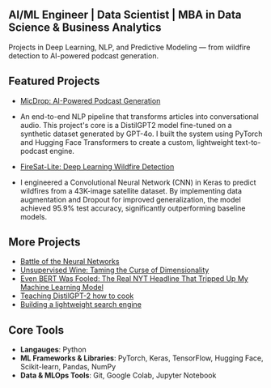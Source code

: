 ## AI/ML Engineer | Data Scientist | MBA in Data Science & Business Analytics

Projects in Deep Learning, NLP, and Predictive Modeling — from wildfire detection to AI-powered podcast generation.

## Featured Projects
- [MicDrop: AI-Powered Podcast Generation](https://github.com/karlbuscheck/micdrop-notebooklm-gpt)
- An end-to-end NLP pipeline that transforms articles into conversational audio. This project's core is a DistilGPT2 model fine-tuned on a synthetic dataset generated by GPT-4o. I built the system using PyTorch and Hugging Face Transformers to create a custom, lightweight text-to-podcast engine.

- [FireSat-Lite: Deep Learning Wildfire Detection](https://github.com/karlbuscheck/firesat-lite)
- I engineered a Convolutional Neural Network (CNN) in Keras to predict wildfires from a 43K-image satellite dataset. By implementing data augmentation and Dropout for improved generalization, the model achieved 95.9% test accuracy, significantly outperforming baseline models.

## More Projects
- [Battle of the Neural Networks](https://github.com/karlbuscheck/battle-of-the-neural-networks)
- [Unsupervised Wine: Taming the Curse of Dimensionality](https://github.com/karlbuscheck/unsupervised-wine)
- [Even BERT Was Fooled: The Real NYT Headline That Tripped Up My Machine Learning Model](https://github.com/karlbuscheck/fine-tuning-distilbert-fake-news-classifier)
- [Teaching DistilGPT-2 how to cook](https://github.com/karlbuscheck/teaching-gpt2-to-cook)
- [Building a lightweight search engine](https://github.com/karlbuscheck/building-a-search-engine-from-scratch)

## Core Tools
- **Langauges**: Python
- **ML Frameworks & Libraries**: PyTorch, Keras, TensorFlow, Hugging Face, Scikit-learn, Pandas, NumPy
- **Data & MLOps Tools**: Git, Google Colab, Jupyter Notebook
